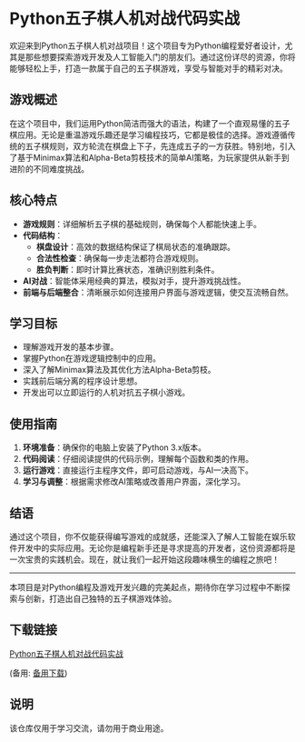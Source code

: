 # Python五子棋人机对战代码实战

欢迎来到Python五子棋人机对战项目！这个项目专为Python编程爱好者设计，尤其是那些想要探索游戏开发及人工智能入门的朋友们。通过这份详尽的资源，你将能够轻松上手，打造一款属于自己的五子棋游戏，享受与智能对手的精彩对决。

## 游戏概述

在这个项目中，我们运用Python简洁而强大的语法，构建了一个直观易懂的五子棋应用。无论是重温游戏乐趣还是学习编程技巧，它都是极佳的选择。游戏遵循传统的五子棋规则，双方轮流在棋盘上下子，先连成五子的一方获胜。特别地，引入了基于Minimax算法和Alpha-Beta剪枝技术的简单AI策略，为玩家提供从新手到进阶的不同难度挑战。

## 核心特点

- **游戏规则**：详细解析五子棋的基础规则，确保每个人都能快速上手。
- **代码结构**：
    - **棋盘设计**：高效的数据结构保证了棋局状态的准确跟踪。
    - **合法性检查**：确保每一步走法都符合游戏规则。
    - **胜负判断**：即时计算比赛状态，准确识别胜利条件。
- **AI对战**：智能体采用经典的算法，模拟对手，提升游戏挑战性。
- **前端与后端整合**：清晰展示如何连接用户界面与游戏逻辑，使交互流畅自然。

## 学习目标

- 理解游戏开发的基本步骤。
- 掌握Python在游戏逻辑控制中的应用。
- 深入了解Minimax算法及其优化方法Alpha-Beta剪枝。
- 实践前后端分离的程序设计思想。
- 开发出可以立即运行的人机对抗五子棋小游戏。

## 使用指南

1. **环境准备**：确保你的电脑上安装了Python 3.x版本。
2. **代码阅读**：仔细阅读提供的代码示例，理解每个函数和类的作用。
3. **运行游戏**：直接运行主程序文件，即可启动游戏，与AI一决高下。
4. **学习与调整**：根据需求修改AI策略或改善用户界面，深化学习。

## 结语

通过这个项目，你不仅能获得编写游戏的成就感，还能深入了解人工智能在娱乐软件开发中的实际应用。无论你是编程新手还是寻求提高的开发者，这份资源都将是一次宝贵的实践机会。现在，就让我们一起开始这段趣味横生的编程之旅吧！

---

本项目是对Python编程及游戏开发兴趣的完美起点，期待你在学习过程中不断探索与创新，打造出自己独特的五子棋游戏体验。

## 下载链接
[Python五子棋人机对战代码实战](https://pan.quark.cn/s/8cfb92ccd4b6) 

(备用: [备用下载](https://pan.baidu.com/s/1A2c6s8rIbVHsKRfWJk76-Q?pwd=1234))

## 说明

该仓库仅用于学习交流，请勿用于商业用途。
